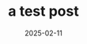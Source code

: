 ---
title: a test post
description: A test post for testing
date: 2025-02-11
tags: [
  "blogging",
  "testing"
]
snow: true
image:
  source: a-test-post.jpg
  alt: alt test for the image
  credit:
    person: Joe Schmoe
    link: https://bobmonsour.com
---